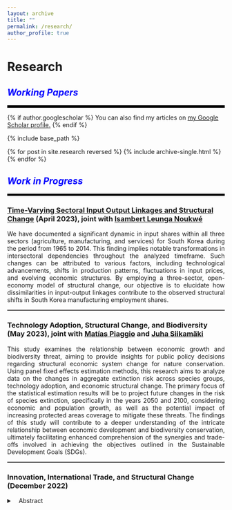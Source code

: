 ```yaml
---
layout: archive
title: ""
permalink: /research/
author_profile: true
---
```


# Research

## <i style="color:blue;">Working Papers</i>
<hr style="border-top: 5px solid #000;">

{% if author.googlescholar %}
  You can also find my articles on <u><a href="{{author.googlescholar}}">my Google Scholar profile</a>.</u>
{% endif %}

{% include base_path %}

{% for post in site.research reversed %}
  {% include archive-single.html %}
{% endfor %}

<!-- [Financial Development, Globalization, and Industrialization]()
Abstract: 
<p align="justify"> 
  The present study develops a theoretical model to analyze the dynamics of industrialization and deindustrialization in developing countries and their integration with earlier industrialized economies. The findings suggest that financial development plays a crucial role in both accelerating industrialization and facilitating deindustrialization. Moreover, the model reveals that when developing countries integrate with economies in deindustrialization, the technological frontier in the manufacturing sector becomes relatively further ahead compared to the services sector. This discrepancy in technological proximity between sectors influences the differential productivity growth rates, driving an early shift towards the services sector. These findings contribute to a deeper understanding of premature deindustrialization in developing countries in a globalized world, while highlighting the roles of financial development and sectoral proximity to the technological frontier. 
  </p> -->
  
## <i style="color:blue;">Work in Progress</i>
<hr style="border-top: 4px solid #000;">

### [Time-Varying Sectoral Input Output Linkages and Structural Change](/sectoral-linkages-details/) (April 2023),  joint with <a href="https://sites.google.com/view/isambertleunga/home" target="_blank">Isambert Leunga Noukwé</a> 
<!-- ##### Abstract: --> 
<p align="justify">   We have documented a significant dynamic in input shares within all three sectors (agriculture, manufacturing, and services) for South Korea during the period from 1965 to 2014. This finding implies notable transformations in intersectoral dependencies throughout the analyzed timeframe. Such changes can be attributed to various factors, including technological advancements, shifts in production patterns, fluctuations in input prices, and evolving economic structures. By employing a three-sector, open-economy model of structural change, our objective is to elucidate how dissimilarities in input-output linkages contribute to the observed structural shifts in South Korea manufacturing employment shares. </p>
<hr style="border-top: 2px solid #8c8b8b; width:100%;">

### Technology Adoption, Structural Change, and Biodiversity (May 2023), joint with <a href="https://sites.google.com/view/matias-piaggio/home" target="_blank">Matías Piaggio</a> and <a href="https://scholar.google.com/citations?user=5MvX8VQAAAAJ&hl=en" target="_blank">Juha Siikamäki</a> 
<!-- ##### Abstract: -->  
<p align="justify">  This study examines the relationship between economic growth and biodiversity threat, aiming to provide insights for public policy decisions regarding structural economic system change for nature conservation. Using panel fixed effects estimation methods, this research aims to analyze data on the changes in aggregate extinction risk across species groups, technology adoption, and economic structural change.
The primary focus of the statistical estimation results will be to project future changes in the risk of species extinction, specifically in the years 2050 and 2100, considering economic and population growth, as well as the potential impact of increasing protected areas coverage to mitigate these threats. The findings of this study will contribute to a deeper understanding of the intricate relationship between economic development and biodiversity conservation, ultimately facilitating enhanced comprehension of the synergies and trade-offs involved in achieving the objectives outlined in the Sustainable Development Goals (SDGs).</p>
<hr style="border-top: 2px solid #8c8b8b; width:100%;">

### Innovation, International Trade, and Structural Change (December 2022)
 <details>
 <summary>&nbsp;&nbsp;&nbsp;Abstract</summary>
<p align="justify"> This paper develops an Schumpeterian endogenous general equilibrium model of stock asset pricing, linking R&D performance in diverse industries to asset returns. The model incorporates uncertainty related to innovation shocks aiming to explore the implications of R&D policies on asset price dynamics. By considering risk-averse agents and varying R&D investments, the paper demonstrates that R&D amounts and asset risk premiums differ across industries based on productivity levels.  </p> -->
</details>


  
